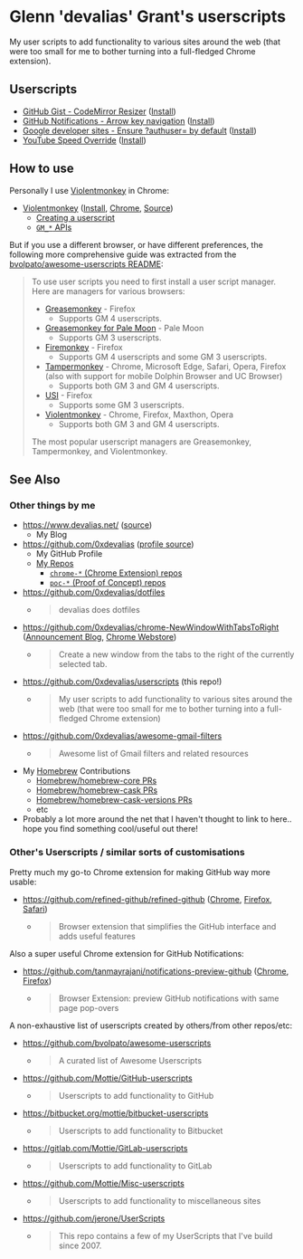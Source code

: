 # Glenn 'devalias' Grant's userscripts

My user scripts to add functionality to various sites around the web (that were too small for me to bother turning into a full-fledged Chrome extension).

## Userscripts

- [GitHub Gist - CodeMirror Resizer](./userscripts/github-gist-codemirror-resizer/) ([Install](https://github.com/0xdevalias/userscripts/raw/main/userscripts/github-gist-codemirror-resizer/github-gist-codemirror-resizer.user.js))
- [GitHub Notifications - Arrow key navigation](./userscripts/github-notifications-arrow-key-navigation/) ([Install](https://github.com/0xdevalias/userscripts/raw/main/userscripts/github-notifications-arrow-key-navigation/github-notifications-arrow-key-navigation.user.js))
- [Google developer sites - Ensure ?authuser= by default](./userscripts/google-developer-sites-ensure-authuser/) ([Install](https://github.com/0xdevalias/userscripts/raw/main/userscripts/google-developer-sites-ensure-authuser/google-developer-sites-ensure-authuser.user.js))
- [YouTube Speed Override](./userscripts/youtube-speed-override/) ([Install](https://github.com/0xdevalias/userscripts/raw/main/userscripts/youtube-speed-override/youtube-speed-override.user.js))

## How to use

Personally I use [Violentmonkey](https://violentmonkey.github.io/) in Chrome:

- [Violentmonkey](https://violentmonkey.github.io/) ([Install](https://violentmonkey.github.io/get-it/), [Chrome](https://chrome.google.com/webstore/detail/violentmonkey/jinjaccalgkegednnccohejagnlnfdag?hl=en), [Source](https://github.com/violentmonkey/violentmonkey))
  - [Creating a userscript](https://violentmonkey.github.io/guide/creating-a-userscript/)
  - [`GM_*` APIs](https://violentmonkey.github.io/api/gm/)

But if you use a different browser, or have different preferences, the following more comprehensive guide was extracted from the [bvolpato/awesome-userscripts README](https://github.com/bvolpato/awesome-userscripts#how-to-use):

> To use user scripts you need to first install a user script manager. Here are managers for various browsers:
> 
> - [Greasemonkey](http://www.greasespot.net/) - Firefox
>   - Supports GM 4 userscripts.
> - [Greasemonkey for Pale Moon](https://github.com/janekptacijarabaci/greasemonkey/releases) - Pale Moon
>   - Supports GM 3 userscripts.
> - [Firemonkey](https://addons.mozilla.org/firefox/addon/firemonkey/) - Firefox
>   - Supports GM 4 userscripts and some GM 3 userscripts.
> - [Tampermonkey](https://tampermonkey.net/) - Chrome, Microsoft Edge, Safari, Opera, Firefox (also with support for mobile Dolphin Browser and UC Browser)
>   - Supports both GM 3 and GM 4 userscripts.
> - [USI](https://addons.mozilla.org/firefox/addon/userunified-script-injector/) - Firefox
>   - Supports some GM 3 userscripts.
> - [Violentmonkey](https://violentmonkey.github.io/) - Chrome, Firefox, Maxthon, Opera
>   - Supports both GM 3 and GM 4 userscripts.
> 
> The most popular userscript managers are Greasemonkey, Tampermonkey, and Violentmonkey.

## See Also

### Other things by me

- https://www.devalias.net/ ([source](https://github.com/0xdevalias/devalias.net))
  - My Blog
- https://github.com/0xdevalias ([profile source](https://github.com/0xdevalias/0xdevalias))
  - My GitHub Profile
  - [My Repos](https://github.com/0xdevalias?tab=repositories)
    - [`chrome-*` (Chrome Extension) repos](https://github.com/0xdevalias?tab=repositories&q=chrome-&type=&language=&sort=)
    - [`poc-*` (Proof of Concept) repos](https://github.com/0xdevalias?tab=repositories&q=poc-&type=&language=&sort=)
- https://github.com/0xdevalias/dotfiles
  - > devalias does dotfiles
- https://github.com/0xdevalias/chrome-NewWindowWithTabsToRight ([Announcement Blog](https://www.devalias.net/dev/chrome-extensions/new-window-with-tabs-to-right/), [Chrome Webstore](https://chrome.google.com/webstore/detail/new-window-with-tabs-to-r/ldahcfljppchbfgdokomobmfdfplaman))
  - > Create a new window from the tabs to the right of the currently selected tab.
- https://github.com/0xdevalias/userscripts (this repo!)
  - > My user scripts to add functionality to various sites around the web (that were too small for me to bother turning into a full-fledged Chrome extension)
- https://github.com/0xdevalias/awesome-gmail-filters
  - > Awesome list of Gmail filters and related resources
- My [Homebrew](https://brew.sh/) Contributions
  - [Homebrew/homebrew-core PRs](https://github.com/Homebrew/homebrew-core/pulls?q=is%3Apr+author%3A0xdevalias)
  - [Homebrew/homebrew-cask PRs](https://github.com/Homebrew/homebrew-cask/pulls?q=is%3Apr+author%3A0xdevalias)
  - [Homebrew/homebrew-cask-versions PRs](https://github.com/Homebrew/homebrew-cask-versions/pulls?q=is%3Apr+author%3A0xdevalias)
  - etc
- Probably a lot more around the net that I haven't thought to link to here.. hope you find something cool/useful out there!

### Other's Userscripts / similar sorts of customisations

Pretty much my go-to Chrome extension for making GitHub way more usable:

- https://github.com/refined-github/refined-github ([Chrome](https://chrome.google.com/webstore/detail/refined-github/hlepfoohegkhhmjieoechaddaejaokhf), [Firefox](https://addons.mozilla.org/en-US/firefox/addon/refined-github-/), [Safari](https://apps.apple.com/app/id1519867270))
  - > Browser extension that simplifies the GitHub interface and adds useful features

Also a super useful Chrome extension for GitHub Notifications:

- https://github.com/tanmayrajani/notifications-preview-github ([Chrome](https://chrome.google.com/webstore/detail/notifications-preview-for/kgilejfahkjidpaclkepbdoeioeohfmj), [Firefox](https://addons.mozilla.org/en-US/firefox/addon/notifications-preview-github/))
  - > Browser Extension: preview GitHub notifications with same page pop-overs

A non-exhaustive list of userscripts created by others/from other repos/etc:

- https://github.com/bvolpato/awesome-userscripts
  - > A curated list of Awesome Userscripts
- https://github.com/Mottie/GitHub-userscripts
  - > Userscripts to add functionality to GitHub
- https://bitbucket.org/mottie/bitbucket-userscripts
  - > Userscripts to add functionality to Bitbucket
- https://gitlab.com/Mottie/GitLab-userscripts
  - > Userscripts to add functionality to GitLab
- https://github.com/Mottie/Misc-userscripts
  - > Userscripts to add functionality to miscellaneous sites
- https://github.com/jerone/UserScripts
  - > This repo contains a few of my UserScripts that I've build since 2007.
